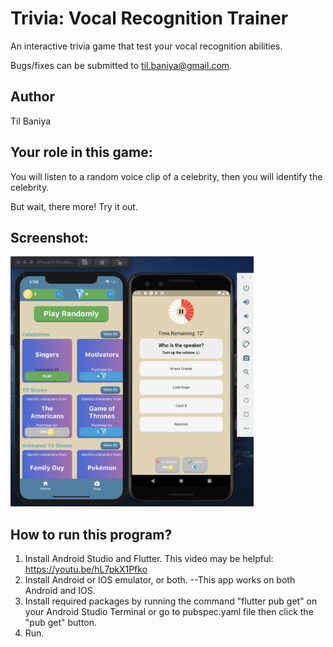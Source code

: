 # Trivia: Vocal Recognition Trainer

An interactive trivia game that test your vocal recognition abilities.

Bugs/fixes can be submitted to til.baniya@gmail.com.


## Author
Til Baniya


## Your role in this game: 
You will listen to a random voice clip of a celebrity, then you will identify the celebrity.

But wait, there more! Try it out.

## Screenshot:

<img src="./asset/sample.png" height="400">

## How to run this program?

1. Install Android Studio and Flutter. This video may be helpful: https://youtu.be/hL7pkX1Pfko
2. Install Android or IOS emulator, or both. --This app works on both Android and IOS.
3. Install required packages by running the command "flutter pub get" on your Android Studio Terminal or go to pubspec.yaml file then click the "pub get" button.
4. Run.


